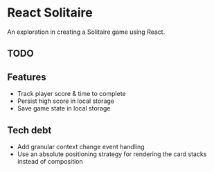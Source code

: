 # React Solitaire

An exploration in creating a Solitaire game using React.

## TODO

## Features

- Track player score & time to complete
- Persist high score in local storage
- Save game state in local storage

## Tech debt

- Add granular context change event handling
- Use an absolute positioning strategy for rendering the card stacks instead of composition

